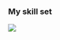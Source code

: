### My skill set

<p align="">
  <a href="https://skillicons.dev">
    <img src=https://skillicons.dev/icons?theme=&i=js,ts,vue,react,html,css,sass,php,laravel,npm,mysql,sqlite,graphql,aws,docker,express,vscode,phpstorm
    />
  </a>
</p>

<!--
**danalamo/danalamo** is a ✨ _special_ ✨ repository because its `README.md` (this file) appears on your GitHub profile.

Here are some ideas to get you started:

- 🔭 I’m currently working on ...
- 🌱 I’m currently learning ...
- 👯 I’m looking to collaborate on ...
- 🤔 I’m looking for help with ...
- 💬 Ask me about ...
- 📫 How to reach me: ...
- ⚡ Fun fact: ...
-->
